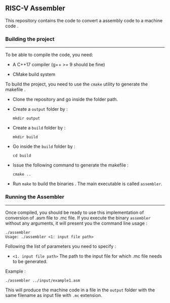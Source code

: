 ## RISC-V Assembler

This repository contains the code to convert a assembly code to a machine code .

### Building the project

---

To be able to compile the code, you need:

- A C++17 compiler (g++ >= 9 should be fine)

- CMake build system

To build the project, you need to use the `cmake` utility to generate the makefile .

- Clone the repository and go inside the folder path.

- Create a `output` folder by :
  ```
  mkdir output
  ```
- Create a `build` folder by :

  ```
  mkdir build
  ```

- Go inside the `build` folder by :

  ```
  cd build
  ```

- Issue the following command to generate the makefile :

  ```
  cmake ..
  ```

- Run `make` to build the binaries . The main executable is called `assembler`.

### Running the Assembler

---

Once compiled, you should be ready to use this implementation of conversion of .asm file to .mc file. If you execute the binary `assembler` without any arguments, it will present you the command line usage :

```
./assembler
Usage: ./assembler <1: input file path>
```

Following the list of parameters you need to specify :

- `<1. input file path>` The path to the input file for which .mc file needs to be generated.

Example :

```
./assembler ../input/example1.asm
```

This will produce the machine code in a file in the `output` folder with the same filename as input file with `.mc` extension.
